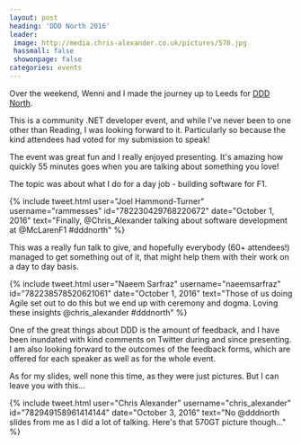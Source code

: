 ```yaml
---
layout: post
heading: 'DDD North 2016'
leader:
 image: http://media.chris-alexander.co.uk/pictures/570.jpg
 hassmall: false
 showonpage: false
categories: events
---
```


Over the weekend, Wenni and I made the journey up to Leeds for [DDD North](http://dddnorth.co.uk).

This is a community .NET developer event, and while I've never been to one other than Reading, I was looking forward to it. Particularly so because the kind attendees had voted for my submission to speak!

The event was great fun and I really enjoyed presenting. It's amazing how quickly 55 minutes goes when you are talking about something you love!

The topic was about what I do for a day job - building software for F1.

{% include tweet.html user="Joel Hammond-Turner" username="rammesses" id="782230429768220672" date="October 1, 2016" text="Finally, @Chris_Alexander talking about software development at @McLarenF1 #dddnorth" %}

This was a really fun talk to give, and hopefully everybody (60+ attendees!) managed to get something out of it, that might help them with their work on a day to day basis.

{% include tweet.html user="Naeem Sarfraz" username="naeemsarfraz" id="782238578520621061" date="October 1, 2016" text="Those of us doing Agile set out to do this but we end up with ceremony and dogma. Loving these insights @chris_alexander #dddnorth" %}

One of the great things about DDD is the amount of feedback, and I have been inundated with kind comments on Twitter during and since presenting. I am also looking forward to the outcomes of the feedback forms, which are offered for each speaker as well as for the whole event.

As for my slides, well none this time, as they were just pictures. But I can leave you with this...

{% include tweet.html user="Chris Alexander" username="chris_alexander" id="782949158961414144" date="October 3, 2016" text="No @dddnorth slides from me as I did a lot of talking. Here's that 570GT picture though..." %}